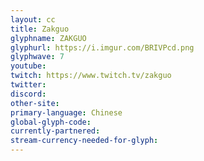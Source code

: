 ```yaml
---
layout: cc
title: Zakguo
glyphname: ZAKGUO
glyphurl: https://i.imgur.com/BRIVPcd.png
glyphwave: 7
youtube: 
twitch: https://www.twitch.tv/zakguo
twitter: 
discord: 
other-site: 
primary-language: Chinese
global-glyph-code: 
currently-partnered: 
stream-currency-needed-for-glyph: 
---
```


